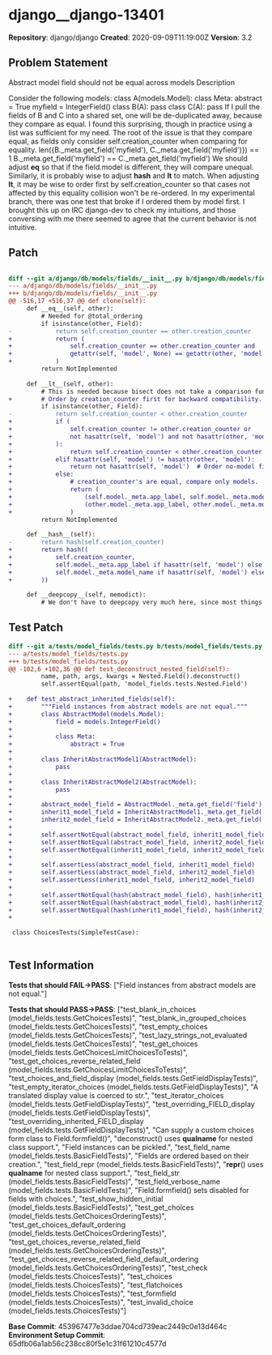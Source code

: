 # django__django-13401

**Repository**: django/django
**Created**: 2020-09-09T11:19:00Z
**Version**: 3.2

## Problem Statement

Abstract model field should not be equal across models
Description
	
Consider the following models:
class A(models.Model):
	class Meta:
		abstract = True
	myfield = IntegerField()
class B(A):
	pass
class C(A):
	pass
If I pull the fields of B and C into a shared set, one will be de-duplicated away, because they compare as equal. I found this surprising, though in practice using a list was sufficient for my need. The root of the issue is that they compare equal, as fields only consider self.creation_counter when comparing for equality.
len({B._meta.get_field('myfield'), C._meta.get_field('myfield')}) == 1
B._meta.get_field('myfield') == C._meta.get_field('myfield')
We should adjust __eq__ so that if the field.model is different, they will compare unequal. Similarly, it is probably wise to adjust __hash__ and __lt__ to match.
When adjusting __lt__, it may be wise to order first by self.creation_counter so that cases not affected by this equality collision won't be re-ordered. In my experimental branch, there was one test that broke if I ordered them by model first.
I brought this up on IRC django-dev to check my intuitions, and those conversing with me there seemed to agree that the current behavior is not intuitive.


## Patch

```diff

diff --git a/django/db/models/fields/__init__.py b/django/db/models/fields/__init__.py
--- a/django/db/models/fields/__init__.py
+++ b/django/db/models/fields/__init__.py
@@ -516,17 +516,37 @@ def clone(self):
     def __eq__(self, other):
         # Needed for @total_ordering
         if isinstance(other, Field):
-            return self.creation_counter == other.creation_counter
+            return (
+                self.creation_counter == other.creation_counter and
+                getattr(self, 'model', None) == getattr(other, 'model', None)
+            )
         return NotImplemented
 
     def __lt__(self, other):
         # This is needed because bisect does not take a comparison function.
+        # Order by creation_counter first for backward compatibility.
         if isinstance(other, Field):
-            return self.creation_counter < other.creation_counter
+            if (
+                self.creation_counter != other.creation_counter or
+                not hasattr(self, 'model') and not hasattr(other, 'model')
+            ):
+                return self.creation_counter < other.creation_counter
+            elif hasattr(self, 'model') != hasattr(other, 'model'):
+                return not hasattr(self, 'model')  # Order no-model fields first
+            else:
+                # creation_counter's are equal, compare only models.
+                return (
+                    (self.model._meta.app_label, self.model._meta.model_name) <
+                    (other.model._meta.app_label, other.model._meta.model_name)
+                )
         return NotImplemented
 
     def __hash__(self):
-        return hash(self.creation_counter)
+        return hash((
+            self.creation_counter,
+            self.model._meta.app_label if hasattr(self, 'model') else None,
+            self.model._meta.model_name if hasattr(self, 'model') else None,
+        ))
 
     def __deepcopy__(self, memodict):
         # We don't have to deepcopy very much here, since most things are not


```

## Test Patch

```diff
diff --git a/tests/model_fields/tests.py b/tests/model_fields/tests.py
--- a/tests/model_fields/tests.py
+++ b/tests/model_fields/tests.py
@@ -102,6 +102,36 @@ def test_deconstruct_nested_field(self):
         name, path, args, kwargs = Nested.Field().deconstruct()
         self.assertEqual(path, 'model_fields.tests.Nested.Field')
 
+    def test_abstract_inherited_fields(self):
+        """Field instances from abstract models are not equal."""
+        class AbstractModel(models.Model):
+            field = models.IntegerField()
+
+            class Meta:
+                abstract = True
+
+        class InheritAbstractModel1(AbstractModel):
+            pass
+
+        class InheritAbstractModel2(AbstractModel):
+            pass
+
+        abstract_model_field = AbstractModel._meta.get_field('field')
+        inherit1_model_field = InheritAbstractModel1._meta.get_field('field')
+        inherit2_model_field = InheritAbstractModel2._meta.get_field('field')
+
+        self.assertNotEqual(abstract_model_field, inherit1_model_field)
+        self.assertNotEqual(abstract_model_field, inherit2_model_field)
+        self.assertNotEqual(inherit1_model_field, inherit2_model_field)
+
+        self.assertLess(abstract_model_field, inherit1_model_field)
+        self.assertLess(abstract_model_field, inherit2_model_field)
+        self.assertLess(inherit1_model_field, inherit2_model_field)
+
+        self.assertNotEqual(hash(abstract_model_field), hash(inherit1_model_field))
+        self.assertNotEqual(hash(abstract_model_field), hash(inherit2_model_field))
+        self.assertNotEqual(hash(inherit1_model_field), hash(inherit2_model_field))
+
 
 class ChoicesTests(SimpleTestCase):
 

```

## Test Information

**Tests that should FAIL→PASS**: ["Field instances from abstract models are not equal."]

**Tests that should PASS→PASS**: ["test_blank_in_choices (model_fields.tests.GetChoicesTests)", "test_blank_in_grouped_choices (model_fields.tests.GetChoicesTests)", "test_empty_choices (model_fields.tests.GetChoicesTests)", "test_lazy_strings_not_evaluated (model_fields.tests.GetChoicesTests)", "test_get_choices (model_fields.tests.GetChoicesLimitChoicesToTests)", "test_get_choices_reverse_related_field (model_fields.tests.GetChoicesLimitChoicesToTests)", "test_choices_and_field_display (model_fields.tests.GetFieldDisplayTests)", "test_empty_iterator_choices (model_fields.tests.GetFieldDisplayTests)", "A translated display value is coerced to str.", "test_iterator_choices (model_fields.tests.GetFieldDisplayTests)", "test_overriding_FIELD_display (model_fields.tests.GetFieldDisplayTests)", "test_overriding_inherited_FIELD_display (model_fields.tests.GetFieldDisplayTests)", "Can supply a custom choices form class to Field.formfield()", "deconstruct() uses __qualname__ for nested class support.", "Field instances can be pickled.", "test_field_name (model_fields.tests.BasicFieldTests)", "Fields are ordered based on their creation.", "test_field_repr (model_fields.tests.BasicFieldTests)", "__repr__() uses __qualname__ for nested class support.", "test_field_str (model_fields.tests.BasicFieldTests)", "test_field_verbose_name (model_fields.tests.BasicFieldTests)", "Field.formfield() sets disabled for fields with choices.", "test_show_hidden_initial (model_fields.tests.BasicFieldTests)", "test_get_choices (model_fields.tests.GetChoicesOrderingTests)", "test_get_choices_default_ordering (model_fields.tests.GetChoicesOrderingTests)", "test_get_choices_reverse_related_field (model_fields.tests.GetChoicesOrderingTests)", "test_get_choices_reverse_related_field_default_ordering (model_fields.tests.GetChoicesOrderingTests)", "test_check (model_fields.tests.ChoicesTests)", "test_choices (model_fields.tests.ChoicesTests)", "test_flatchoices (model_fields.tests.ChoicesTests)", "test_formfield (model_fields.tests.ChoicesTests)", "test_invalid_choice (model_fields.tests.ChoicesTests)"]

**Base Commit**: 453967477e3ddae704cd739eac2449c0e13d464c
**Environment Setup Commit**: 65dfb06a1ab56c238cc80f5e1c31f61210c4577d
